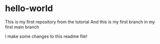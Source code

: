 # hello-world
This is my first repository from the tutorial
And this is my first branch in my first main branch


I make some changes to this readme file!
